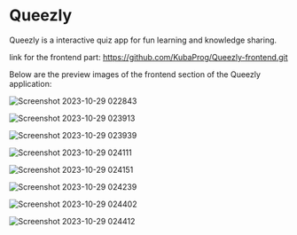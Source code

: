 # Queezly
Queezly is a interactive quiz app for fun learning and knowledge sharing.

link for the frontend part: https://github.com/KubaProg/Queezly-frontend.git

Below are the preview images of the frontend section of the Queezly application:


![Screenshot 2023-10-29 022843](https://github.com/dominik24356/Queezly/assets/70453666/f837207c-9045-460d-8b45-f8f56608abb4)

![Screenshot 2023-10-29 023913](https://github.com/dominik24356/Queezly/assets/70453666/7b1ec6ce-ef2b-43d8-a19b-08ca9bd79268)

![Screenshot 2023-10-29 023939](https://github.com/dominik24356/Queezly/assets/70453666/0478de90-9281-40a1-838d-6231c1924de2)

![Screenshot 2023-10-29 024111](https://github.com/dominik24356/Queezly/assets/70453666/7a14086d-6ee5-476c-8c9e-0395ece9ef61)

![Screenshot 2023-10-29 024151](https://github.com/dominik24356/Queezly/assets/70453666/ef26155a-7e4c-4627-b16b-05d9ff04bd04)

![Screenshot 2023-10-29 024239](https://github.com/dominik24356/Queezly/assets/70453666/5ee1c1cc-419a-4da4-aea5-825e70467880)

![Screenshot 2023-10-29 024402](https://github.com/dominik24356/Queezly/assets/70453666/b9913962-8f57-4f6e-a22a-7c1cdde5adb7)

![Screenshot 2023-10-29 024412](https://github.com/dominik24356/Queezly/assets/70453666/90f4ccbe-8e6a-4633-84c0-88231a28f704)

